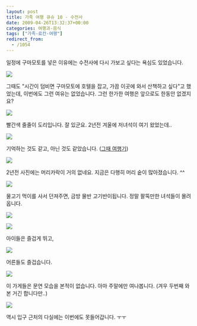 ```yaml
---
layout: post
title: 가족 여행 큐슈 10 - 수전사
date: 2009-04-26T13:32:37+00:00
categories: 여행과-음식
tags: ["가족-료칸-여행"]
redirect_from:
  - /1054
---
```


일정에 구마모토를 넣은 이유에는 수전사에 다시 가보고 싶다는 욕심도 있었습니다.

![ ](/assets/media/uploads_1_cfile5.uf.1465310C49F46157587720.jpg)

그때도 "시간이 덤비면 구마모토에 호텔을 잡고, 가끔 이곳에 와서 산책하고 싶다"고 했었는데, 이번에도 그런 여유는 없었습니다. 그런 한가한 여행은 앞으로도 한동안 없겠지요?

![ ](/assets/media/uploads_1_cfile24.uf.163D7F0E49F461F97DEAC9.jpg)

빨간색 줄줄이 도리입니다. 잘 있군요. 2년전 겨울에 저녀석이 여기 왔었는데..

![ ](/assets/media/uploads_1_cfile1.uf.200EE80D49F46246A7BC4C.jpg)

기억하는 것도 같고, 아닌 것도 같았습니다. (<a title="[http://jinto.pe.kr/748]로 이동합니다." href="http://jinto.pe.kr/748" target="_blank">그때 여행기</a>)

![ ](/assets/media/uploads_1_cfile21.uf.120EE80D49F46247A873BC.jpg)

2년전 사진에는 머리카락이 거의 없네요. 지금은 다행히 머리 숱이 많아졌습니다. ^^

![ ](/assets/media/uploads_1_cfile5.uf.1709FB0F49F462C04A8714.jpg)

물고기 먹이를 사서 던져주면, 금방 물반 고기반이됩니다. 정말 팔뚝만한 녀석들이 몰려옵니다.

![ ](/assets/media/uploads_1_cfile23.uf.1909FB0F49F462C14B688D.jpg)

![ ](/assets/media/uploads_1_cfile23.uf.1109FB0F49F462C24C260C.jpg)

아이들은 즐겁게 뛰고,

![ ](/assets/media/uploads_1_cfile3.uf.1509FB0F49F462C54DE7DB.jpg)

어른들도 즐겁습니다.

![ ](/assets/media/uploads_1_cfile21.uf.1809FB0F49F462C75064AF.jpg)

이 가게들은 문연 모습을 본적이 없습니다. 아마 주말에만 여나봅니다. (겨우 두번째 와본 거긴 합니다만..)

![ ](/assets/media/uploads_1_cfile5.uf.2009FB0F49F462C8517150.jpg)

역시 입구 근처의 다실에는 이번에도 못들어갑니다. ㅜㅜ
<div id=comments>
</div>

